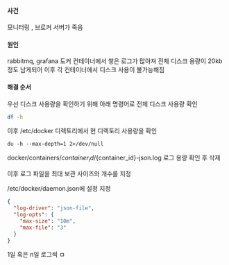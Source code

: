 
#### 사건
모니터링 , 브로커 서버가 죽음

#### 원인
rabbitmq, grafana 도커 컨테이너에서 쌓은 로그가 많아져 전체 디스크 용량이 20kb정도 남게되어 이후 각 컨테이너에서 디스크 사용이 불가능해짐

#### 해결 순서

우선 디스크 사용량을 확인하기 위해 아래 명령어로 전체 디스크 사용량 확인
``` bash
df -h
```

이후 /etc/docker 디렉토리에서 현 디렉토리 사용량을 확인 

```
du -h --max-depth=1 2>/dev/null
```

docker/containers/${container_id}/${container_id}-json.log 로그 용량 확인 후 삭제

이후 로그 파일을 최대 보관 사이즈와 개수를 지정

/etc/docker/daemon.json에 설정 지정

``` json
{
  "log-driver": "json-file",
  "log-opts": {
    "max-size": "10m",
    "max-file": "3"
  }
}
```

1일 혹은 n일 로그씩 ㅁ
